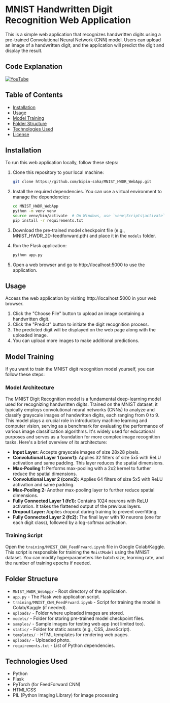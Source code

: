 # MNIST Handwritten Digit Recognition Web Application

This is a simple web application that recognizes handwritten digits using a pre-trained Convolutional Neural Network (CNN) model. Users can upload an image of a handwritten digit, and the application will predict the digit and display the result.

## Code Explanation
[![YouTube](https://i9.ytimg.com/vi_webp/2GQm10JJ1BY/mq1.webp?sqp=CLTnlqgG-oaymwEmCMACELQB8quKqQMa8AEB-AH-CYAC0AWKAgwIABABGGUgZShlMA8=&rs=AOn4CLBmAEXYoUQREnr0HlSvABYC8rZksQ)](https://youtu.be/2GQm10JJ1BY)


## Table of Contents
- [Installation](#installation)
- [Usage](#usage)
- [Model Training](#model-training)
- [Folder Structure](#folder-structure)
- [Technologies Used](#technologies-used)
- [License](#license)

## Installation
To run this web application locally, follow these steps:

1. Clone this repository to your local machine:

    ```bash
    git clone https://github.com/bipin-saha/MNIST_HWDR_WebApp.git
    ```

2. Install the required dependencies. You can use a virtual environment to manage the dependencies:

    ```bash
    cd MNIST_HWDR_WebApp
    python -m venv venv
    source venv/bin/activate  # On Windows, use `venv\Scripts\activate`
    pip install -r requirements.txt
    ```

3. Download the pre-trained model checkpoint file (e.g., MNIST_HWDR_2D-feedforward.pth) and place it in the `models` folder.

4. Run the Flask application:

    ```bash
    python app.py
    ```

5. Open a web browser and go to http://localhost:5000 to use the application.

## Usage
Access the web application by visiting http://localhost:5000 in your web browser.

1. Click the "Choose File" button to upload an image containing a handwritten digit.
2. Click the "Predict" button to initiate the digit recognition process.
3. The predicted digit will be displayed on the web page along with the uploaded image.
4. You can upload more images to make additional predictions.

## Model Training

If you want to train the MNIST digit recognition model yourself, you can follow these steps:

### Model Architecture

The MNIST Digit Recognition model is a fundamental deep-learning model used for recognizing handwritten digits. Trained on the MNIST dataset, it typically employs convolutional neural networks (CNNs) to analyze and classify grayscale images of handwritten digits, each ranging from 0 to 9. This model plays a crucial role in introductory machine learning and computer vision, serving as a benchmark for evaluating the performance of various image classification algorithms. It's widely used for educational purposes and serves as a foundation for more complex image recognition tasks.
Here's a brief overview of its architecture:

- **Input Layer:** Accepts grayscale images of size 28x28 pixels.
- **Convolutional Layer 1 (conv1):** Applies 32 filters of size 5x5 with ReLU activation and same padding. This layer reduces the spatial dimensions.
- **Max-Pooling 1:** Performs max-pooling with a 2x2 kernel to further reduce the spatial dimensions.
- **Convolutional Layer 2 (conv2):** Applies 64 filters of size 5x5 with ReLU activation and same padding.
- **Max-Pooling 2:** Another max-pooling layer to further reduce spatial dimensions.
- **Fully Connected Layer 1 (fc1):** Contains 1024 neurons with ReLU activation. It takes the flattened output of the previous layers.
- **Dropout Layer:** Applies dropout during training to prevent overfitting.
- **Fully Connected Layer 2 (fc2):** The final layer with 10 neurons (one for each digit class), followed by a log-softmax activation.

### Training Script

Open the `training/MNIST_CNN_FeedFrward.ipynb` file in Google Colab/Kaggle. This script is responsible for training the `MnistModel` using the MNIST dataset. You can modify hyperparameters like batch size, learning rate, and the number of training epochs if needed.

## Folder Structure
- `MNIST_HWDR_WebApp/` - Root directory of the application.
- `app.py` - The Flask web application script.
- `training/MNIST_CNN_FeedFrward.ipynb` - Script for training the model in Colab/Kaggle (if needed).
- `uploads/` - Folder where uploaded images are stored.
- `models/` - Folder for storing pre-trained model checkpoint files.
-  `samples/` - Sample images for testing web app (not limited too).
- `static/` - Folder for static assets (e.g., CSS, JavaScript).
- `templates/` - HTML templates for rendering web pages.
-  `uploads/` - Uploaded photo.
- `requirements.txt` - List of Python dependencies.

## Technologies Used
- Python
- Flask
- PyTorch (for FeedForward CNN)
- HTML/CSS
- PIL (Python Imaging Library) for image processing
